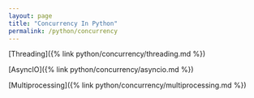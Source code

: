 ```yaml
---
layout: page
title: "Concurrency In Python"
permalink: /python/concurrency
---
```


[comment]: <> (TODO: Use content from https://realpython.com/python-concurrency/ to flesh out this page) 

[Threading]({% link python/concurrency/threading.md %})

[AsyncIO]({% link python/concurrency/asyncio.md %})

[Multiprocessing]({% link python/concurrency/multiprocessing.md %})